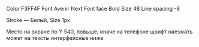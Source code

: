 Color F3FF4F
Font Avenir Next
Font face Bold
Size 48
Line spacing -8

Stroke — Белый, Size 1px 

Место на экране по Y 540, повыше, иначе на телефоне шрифт наезжать может на тексты интерфейсные ниже